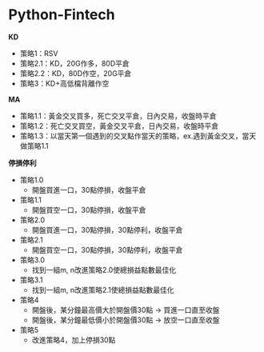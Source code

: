 # Python-Fintech

**KD**
* 策略1：RSV
* 策略2.1：KD，20G作多，80D平倉 
* 策略2.2：KD，80D作空，20G平倉
* 策略3：KD+高低檔背離作空

**MA**
* 策略1.1：黃金交叉買多，死亡交叉平倉，日內交易，收盤時平倉
* 策略1.2：死亡交叉買空，黃金交叉平倉，日內交易，收盤時平倉
* 策略1.3：以當天第一個遇到的交叉點作當天的策略，ex.遇到黃金交叉，當天做策略1.1

**停損停利**
* 策略1.0
  * 開盤買進一口，30點停損，收盤平倉
* 策略1.1
  * 開盤買空一口，30點停損，收盤平倉
* 策略2.0
  * 開盤買進一口，30點停損，30點停利，收盤平倉
* 策略2.1
  * 開盤買空一口，30點停損，30點停利，收盤平倉
* 策略3.0
  * 找到一組m, n改進策略2.0使總損益點數最佳化
* 策略3.1
  * 找到一組m, n改進策略2.1使總損益點數最佳化
* 策略4
  * 開盤後，某分鐘最高價大於開盤價30點 -> 買進一口直至收盤
  * 開盤後，某分鐘最低價小於開盤價30點 -> 放空一口直至收盤
* 策略5 
  * 改進策略4，加上停損30點
